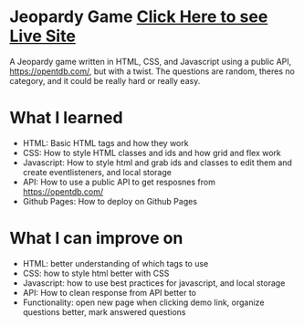 # Jeopardy Game [Click Here to see Live Site](https://ben-ortiz.github.io/JeopardyWebApp/)
A Jeopardy game written in HTML, CSS, and Javascript using a public API, https://opentdb.com/, but with a twist. The questions are random, theres no category, and it could be really hard or really easy.

# What I learned
- HTML: Basic HTML tags and how they work
- CSS: How to style HTML classes and ids and how grid and flex work
- Javascript: How to style html and grab ids and classes to edit them and create eventlisteners, and local storage
- API: How to use a public API to get resposnes from https://opentdb.com/
- Github Pages: How to deploy on Github Pages

# What I can improve on
- HTML: better understanding of which tags to use
- CSS: how to style html better with CSS
- Javascript: how to use best practices for javascript, and local storage
- API: How to clean response from API better to 
- Functionality: open new page when clicking demo link, organize questions better, mark answered questions